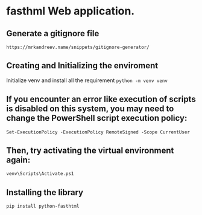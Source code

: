 # fasthml Web application.

## Generate a gitignore file
``` https://mrkandreev.name/snippets/gitignore-generator/ ```

## Creating and Initializing the enviroment
Initialize venv and install all the requirement 
``` python -m venv venv ```
## If you encounter an error like execution of scripts is disabled on this system, you may need to change the PowerShell script execution policy:

``` Set-ExecutionPolicy -ExecutionPolicy RemoteSigned -Scope CurrentUser ```

## Then, try activating the virtual environment again:
``` venv\Scripts\Activate.ps1 ```

## Installing the library 
``` pip install python-fasthtml ```